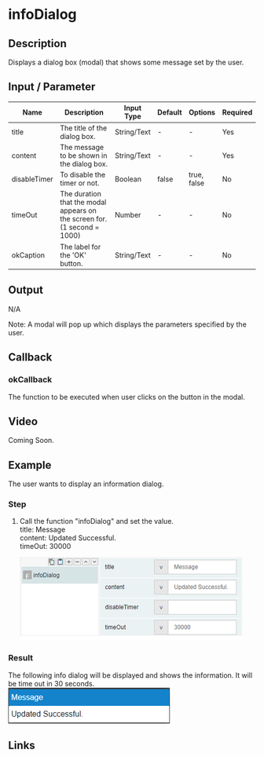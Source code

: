 # infoDialog

## Description

Displays a dialog box (modal) that shows some message set by the user.

## Input / Parameter

| Name | Description | Input Type | Default | Options | Required |
| ------ | ------ | ------ | ------ | ------ | ------ |
| title | The title of the dialog box. | String/Text | - | - | Yes |
| content | The message to be shown in the dialog box. | String/Text | - | - | Yes |
| disableTimer | To disable the timer or not. | Boolean | false | true, false | No |
| timeOut | The duration that the modal appears on the screen for. (1 second = 1000) | Number | - | - | No |
| okCaption | The label for the 'OK' button. | String/Text | - | - | No |
   
## Output

N/A

Note: A modal will pop up which displays the parameters specified by the user.

## Callback

### okCallback

The function to be executed when user clicks on the button in the modal.

## Video

Coming Soon.

<!-- Format: [![Video]({image-path}?raw=true)]({url-link}) -->


## Example


The user wants to display an information dialog.

### Step

1. Call the function "infoDialog" and set the            value.
   <br>
   title: Message<br/>
   content: Updated Successful.<br/>
   timeOut: 30000<br/>
   
   ![](../../../../document/function/Dialog/infoDialog/infoDialog-step-1.png?raw=true)

### Result
The following info dialog will be displayed and shows the information. It will be time out in 30 seconds. <br>
   ![](../../../../document/function/Dialog/infoDialog/infoDialog-result-1.png?raw=true)
   
   


## Links